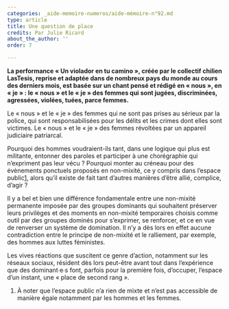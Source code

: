 ```yaml
---
categories: _aide-memoire-numeros/aide-mémoire-n°92.md
type: article
title: Une question de place
credits: Par Julie Ricard
about_the_author: ''
order: 7

---
```

**La performance « Un violador en tu camino », créée par le collectif chilien LasTesis, reprise et adaptée dans de nombreux pays du monde au cours des derniers mois, est basée sur un chant pensé et rédigé en « nous », en « je » : le « nous » et le « je » des femmes qui sont jugées, discriminées, agressées, violées, tuées, parce femmes.**

Le « nous » et le « je » des femmes qui ne sont pas prises au sérieux par la police, qui sont responsabilisées pour les délits et les crimes dont elles sont victimes. Le « nous » et le « je » des femmes révoltées par un appareil judiciaire patriarcal.

Pourquoi des hommes voudraient-ils tant, dans une logique qui plus est militante, entonner des paroles et participer à une chorégraphie qui n’expriment pas leur vécu ? Pourquoi monter au créneau pour des évènements ponctuels proposés en non-mixité, ce y compris dans l’espace public[1](#footnote-1), alors qu’il existe de fait tant d’autres manières d’être allié, complice, d’agir ?

Il y a bel et bien une différence fondamentale entre une non-mixité permanente imposée par des groupes dominants qui souhaitent préserver leurs privilèges et des moments en non-mixité temporaires choisis comme outil par des groupes dominés pour s’exprimer, se renforcer, et ce en vue de renverser un système de domination. Il n’y a dès lors en effet aucune contradiction entre le principe de non-mixité et le ralliement, par exemple, des hommes aux luttes féministes.

Les vives réactions que suscitent ce genre d’action, notamment sur les réseaux sociaux, résident dès lors peut-être avant tout dans l’expérience que des dominant∙e∙s font, parfois pour la première fois, d’occuper, l’espace d’un instant, une « place de second rang ».

1. À noter que l’espace public n’a rien de mixte et n’est pas accessible de manière égale notamment par les hommes et les femmes.